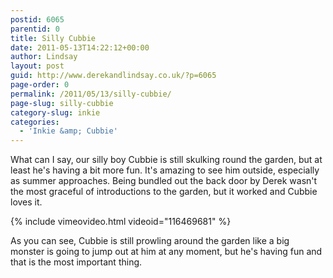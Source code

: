 ```yaml
---
postid: 6065
parentid: 0
title: Silly Cubbie
date: 2011-05-13T14:22:12+00:00
author: Lindsay
layout: post
guid: http://www.derekandlindsay.co.uk/?p=6065
page-order: 0
permalink: /2011/05/13/silly-cubbie/
page-slug: silly-cubbie
category-slug: inkie
categories:
  - 'Inkie &amp; Cubbie'
---
```

What can I say, our silly boy Cubbie is still skulking round the garden, but at least he's having a bit more fun. It's amazing to see him outside, especially as summer approaches. Being bundled out the back door by Derek wasn't the most graceful of introductions to the garden, but it worked and Cubbie loves it.

{% include vimeovideo.html videoid="116469681" %}

As you can see, Cubbie is still prowling around the garden like a big monster is going to jump out at him at any moment, but he's having fun and that is the most important thing.